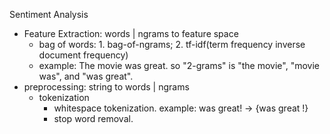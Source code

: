 Sentiment Analysis
 - Feature Extraction: words | ngrams to feature space
    - bag of words: 1. bag-of-ngrams; 2. tf-idf(term frequency inverse document frequency)
    - example: The movie was great. so "2-grams" is "the movie", "movie was", and "was great".
 - preprocessing: string to words | ngrams
    - tokenization
       - whitespace tokenization. example: was great! -> {was great !}
       - stop word removal.
